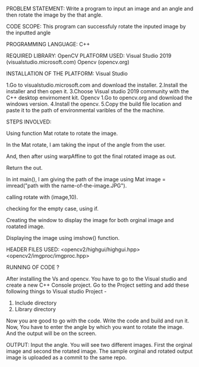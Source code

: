 PROBLEM STATEMENT: Write a program to input an image and an angle and then rotate the image by the that angle.

CODE SCOPE: This program can successfuly rotate the inputed image by the inputted angle

PROGRAMMING LANGUAGE: C++

REQUIRED LIBRARY: OpenCV
PLATFORM USED: Visual Studio 2019 (visualstudio.microsoft.com) 
               Opencv (opencv.org)

INSTALLATION OF THE PLATFORM: Visual Studio

1.Go to visualstudio.microsoft.com and download the installer.
2.Install the installer and then open it.
3.Choose Visual studio 2019 community with the C++ desktop envirnoment kit. Opencv 1.Go to opencv.org and download the windows version.
4.Install the opencv.
5.Copy the build file location and paste it to the path of environmental varibles of the the machine.

STEPS INVOLVED:

Using function Mat rotate to rotate the image.

In the Mat rotate, I am taking the input of the angle from the user.

And, then after using warpAffine to got the final rotated image as out.

Return the out.

In int main(), I am giving the path of the image using Mat image = imread("path with the name-of-the-image.JPG").

calling rotate with (image,10).

checking for the empty case, using if.

Creating the window to display the image for both orginal image and roatated image.

Displaying the image using imshow() function.

HEADER FILES USED: <opencv2/highgui/highgui.hpp> <opencv2/imgproc/imgproc.hpp>

RUNNING OF CODE ? 

After installing the Vs and opencv. You have to go to the Visual studio and create a new C++ Console project. Go to the Project setting and add these following things to   Visual studio Project -

1. Include directory 
2. Library directory 

Now you are good to go with the code. Write the code and build and run it.
Now, You have to enter the angle by which you want to rotate the image.
And the output will be on the screen.

OUTPUT: Input the angle. You will see two different images. First the orginal image and second the rotated image. The sample orginal and rotated output image is uploaded as a commit to the same repo.
